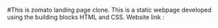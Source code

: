 #This is zomato landing page clone. This is a static webpage developed using the building blocks HTML and CSS. 
Website link : 
